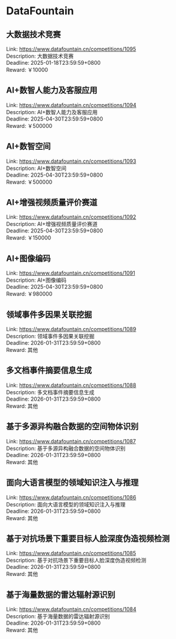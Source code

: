 # DataFountain



## 大数据技术竞赛

Link: https://www.datafountain.cn/competitions/1095  
Description: 大数据技术竞赛  
Deadline: 2025-01-18T23:59:59+0800  
Reward: ￥10000  


##  AI+数智人能力及客服应用

Link: https://www.datafountain.cn/competitions/1094  
Description:  AI+数智人能力及客服应用  
Deadline: 2025-04-30T23:59:59+0800  
Reward: ￥500000  


## AI+数智空间

Link: https://www.datafountain.cn/competitions/1093  
Description: AI+数智空间  
Deadline: 2025-04-30T23:59:59+0800  
Reward: ￥500000  


## AI+增强视频质量评价赛道

Link: https://www.datafountain.cn/competitions/1092  
Description: AI+增强视频质量评价赛道  
Deadline: 2025-04-30T23:59:59+0800  
Reward: ￥150000  


## AI+图像编码

Link: https://www.datafountain.cn/competitions/1091  
Description: AI+图像编码  
Deadline: 2025-04-30T23:59:59+0800  
Reward: ￥980000  


## 领域事件多因果关联挖掘

Link: https://www.datafountain.cn/competitions/1089  
Description: 领域事件多因果关联挖掘  
Deadline: 2026-01-31T23:59:59+0800  
Reward: 其他  


## 多文档事件摘要信息生成

Link: https://www.datafountain.cn/competitions/1088  
Description: 多文档事件摘要信息生成  
Deadline: 2026-01-31T23:59:59+0800  
Reward: 其他  


## 基于多源异构融合数据的空间物体识别

Link: https://www.datafountain.cn/competitions/1087  
Description: 基于多源异构融合数据的空间物体识别  
Deadline: 2026-01-31T23:59:59+0800  
Reward: 其他  


## 面向大语言模型的领域知识注入与推理

Link: https://www.datafountain.cn/competitions/1086  
Description: 面向大语言模型的领域知识注入与推理  
Deadline: 2026-01-31T23:59:59+0800  
Reward: 其他  


## 基于对抗场景下重要目标人脸深度伪造视频检测

Link: https://www.datafountain.cn/competitions/1085  
Description: 基于对抗场景下重要目标人脸深度伪造视频检测  
Deadline: 2026-01-31T23:59:59+0800  
Reward: 其他  


## 基于海量数据的雷达辐射源识别

Link: https://www.datafountain.cn/competitions/1084  
Description: 基于海量数据的雷达辐射源识别  
Deadline: 2026-01-31T23:59:59+0800  
Reward: 其他  

